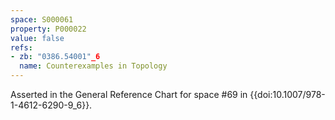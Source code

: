 ```yaml
---
space: S000061
property: P000022
value: false
refs:
- zb: "0386.54001"_6
  name: Counterexamples in Topology
---
```


Asserted in the General Reference Chart for space #69 in
{{doi:10.1007/978-1-4612-6290-9_6}}.
